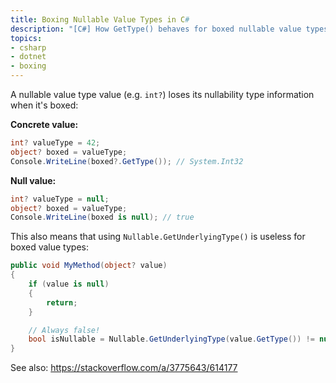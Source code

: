 ```yaml
---
title: Boxing Nullable Value Types in C#
description: "[C#] How GetType() behaves for boxed nullable value types."
topics:
- csharp
- dotnet
- boxing
---
```


A nullable value type value (e.g. `int?`) loses its nullability type information when it's boxed:

**Concrete value:**

```c#
int? valueType = 42;
object? boxed = valueType;
Console.WriteLine(boxed?.GetType()); // System.Int32
```

**Null value:**

```c#
int? valueType = null;
object? boxed = valueType;
Console.WriteLine(boxed is null); // true
```

This also means that using `Nullable.GetUnderlyingType()` is useless for boxed value types:

```c# {hl_lines="9"}
public void MyMethod(object? value)
{
    if (value is null)
    {
        return;
    }

    // Always false!
    bool isNullable = Nullable.GetUnderlyingType(value.GetType()) != null;
}
```

See also: <https://stackoverflow.com/a/3775643/614177>
